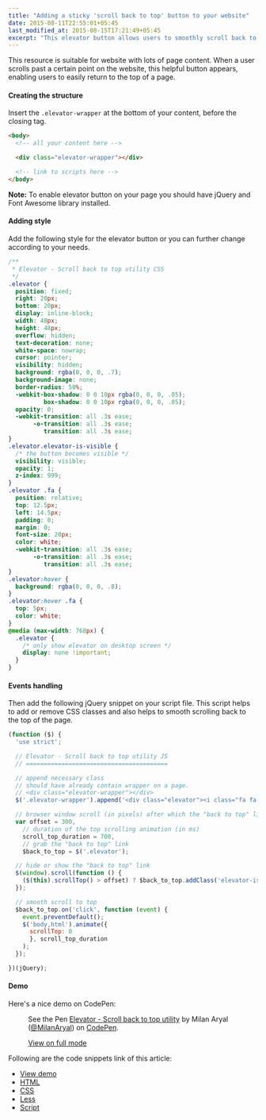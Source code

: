 ```yaml
---
title: "Adding a sticky 'scroll back to top' button to your website"
date: 2015-08-11T22:55:01+05:45
last_modified_at: 2015-08-15T17:21:49+05:45
excerpt: "This elevator button allows users to smoothly scroll back to the top of the page."
---
```


This resource is suitable for website with lots of page content. When a user scrolls past a certain point on the website, this helpful button appears, enabling users to easily return to the top of a page.

#### Creating the structure

Insert the `.elevator-wrapper` at the bottom of your content, before the closing tag.

```html
<body>
  <!-- all your content here -->

  <div class="elevator-wrapper"></div>

  <!-- link to scripts here -->
</body>
```

**Note:** To enable elevator button on your page you should have jQuery and Font Awesome library installed.

#### Adding style

Add the following style for the elevator button or you can further change according to your needs.

```css
/**
 * Elevator - Scroll back to top utility CSS
 */
.elevator {
  position: fixed;
  right: 20px;
  bottom: 20px;
  display: inline-block;
  width: 48px;
  height: 48px;
  overflow: hidden;
  text-decoration: none;
  white-space: nowrap;
  cursor: pointer;
  visibility: hidden;
  background: rgba(0, 0, 0, .7);
  background-image: none;
  border-radius: 50%;
  -webkit-box-shadow: 0 0 10px rgba(0, 0, 0, .05);
          box-shadow: 0 0 10px rgba(0, 0, 0, .05);
  opacity: 0;
  -webkit-transition: all .3s ease;
       -o-transition: all .3s ease;
          transition: all .3s ease;
}
.elevator.elevator-is-visible {
  /* the button becomes visible */
  visibility: visible;
  opacity: 1;
  z-index: 999;
}
.elevator .fa {
  position: relative;
  top: 12.5px;
  left: 14.5px;
  padding: 0;
  margin: 0;
  font-size: 20px;
  color: white;
  -webkit-transition: all .3s ease;
       -o-transition: all .3s ease;
          transition: all .3s ease;
}
.elevator:hover {
  background: rgba(0, 0, 0, .8);
}
.elevator:hover .fa {
  top: 5px;
  color: white;
}
@media (max-width: 768px) {
  .elevator {
    /* only show elevator on desktop screen */
    display: none !important;
  }
}
```

#### Events handling

Then add the following jQuery snippet on your script file. This script helps to add or remove CSS classes and also helps to smooth scrolling back to the top of the page.

```js
(function ($) {
  'use strict';

  // Elevator - Scroll back to top utility JS
  // ========================================

  // append necessary class
  // should have already contain wrapper on a page.
  // <div class="elevator-wrapper"></div>
  $('.elevator-wrapper').append('<div class="elevator"><i class="fa fa-chevron-up" aria-hidden="true"></i></div>');

  // browser window scroll (in pixels) after which the "back to top" link is shown
  var offset = 300,
    // duration of the top scrolling animation (in ms)
    scroll_top_duration = 700,
    // grab the "back to top" link
    $back_to_top = $('.elevator');

  // hide or show the "back to top" link
  $(window).scroll(function () {
    ($(this).scrollTop() > offset) ? $back_to_top.addClass('elevator-is-visible') : $back_to_top.removeClass('elevator-is-visible');
  });

  // smooth scroll to top
  $back_to_top.on('click', function (event) {
    event.preventDefault();
    $('body,html').animate({
      scrollTop: 0
      }, scroll_top_duration
    );
  });

})(jQuery);
```

#### Demo

Here's a nice demo on CodePen:

<figure>
  <p data-height="268" data-theme-id="0" data-slug-hash="gpEdYM" data-default-tab="result" data-user="MilanAryal" class='codepen'>See the Pen <a href='http://codepen.io/MilanAryal/pen/gpEdYM/'>Elevator - Scroll back to top utility</a> by Milan Aryal (<a href='http://codepen.io/MilanAryal' rel='me'>@MilanAryal</a>) on <a href='http://codepen.io' rel='nofollow'>CodePen</a>.</p>

  <figcaption><a href="http://codepen.io/MilanAryal/full/gpEdYM/">View on full mode</a></figcaption>
</figure>

Following are the code snippets link of this article:

* [View demo](http://codepen.io/MilanAryal/full/gpEdYM)
* [HTML](http://codepen.io/MilanAryal/pen/gpEdYM.html)
* [CSS](http://codepen.io/MilanAryal/pen/gpEdYM.css)
* [Less](http://codepen.io/MilanAryal/pen/gpEdYM.less)
* [Script](http://codepen.io/MilanAryal/pen/gpEdYM.js)

<!-- CodePen JS -->
<script async src="//assets.codepen.io/assets/embed/ei.js"></script>
